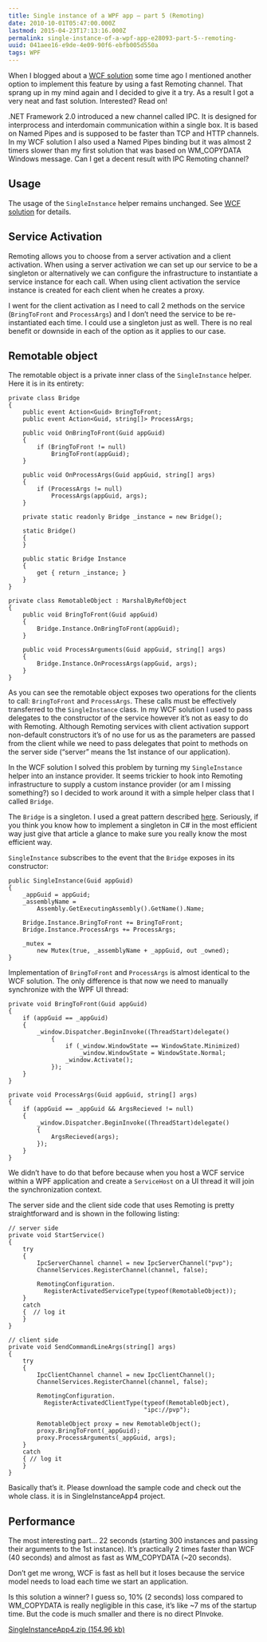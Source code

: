 ```yaml
---
title: Single instance of a WPF app – part 5 (Remoting)
date: 2010-10-01T05:47:00.000Z
lastmod: 2015-04-23T17:13:16.000Z
permalink: single-instance-of-a-wpf-app-e28093-part-5--remoting-
uuid: 041aee16-e9de-4e09-90f6-ebfb005d550a
tags: WPF
---
```


When I blogged about a [WCF solution](/single-instance-of-a-wpf-app-e28093-part-3--wcf-) some time ago I mentioned another option to implement this feature by using a fast Remoting channel. That sprang up in my mind again and I decided to give it a try. As a result I got a very neat and fast solution. Interested? Read on!

.NET Framework 2.0 introduced a new channel called IPC. It is designed for interprocess and interdomain communication within a single box. It is based on Named Pipes and is supposed to be faster than TCP and HTTP channels. In my WCF solution I also used a Named Pipes binding but it was almost 2 timers slower than my first solution that was based on WM_COPYDATA Windows message. Can I get a decent result with IPC Remoting channel?

## Usage

The usage of the `SingleInstance` helper remains unchanged. See [WCF solution](/single-instance-of-a-wpf-app-e28093-part-3--wcf-) for details.

## Service Activation

Remoting allows you to choose from a server activation and a client activation. When using a server activation we can set up our service to be a singleton or alternatively we can configure the infrastructure to instantiate a service instance for each call. When using client activation the service instance is created for each client when he creates a proxy.

I went for the client activation as I need to call 2 methods on the service (`BringToFront` and `ProcessArgs`) and I don’t need the service to be re-instantiated each time. I could use a singleton just as well. There is no real benefit or downside in each of the option as it applies to our case.

## Remotable object

The remotable object is a private inner class of the `SingleInstance` helper. Here it is in its entirety:

```
private class Bridge
{
    public event Action<Guid> BringToFront;
    public event Action<Guid, string[]> ProcessArgs;

    public void OnBringToFront(Guid appGuid)
    {
        if (BringToFront != null)
            BringToFront(appGuid);
    }

    public void OnProcessArgs(Guid appGuid, string[] args)
    {
        if (ProcessArgs != null)
            ProcessArgs(appGuid, args);
    }

    private static readonly Bridge _instance = new Bridge();

    static Bridge()
    {
    }

    public static Bridge Instance
    {
        get { return _instance; }
    }
}

private class RemotableObject : MarshalByRefObject
{
    public void BringToFront(Guid appGuid)
    {
        Bridge.Instance.OnBringToFront(appGuid);
    }

    public void ProcessArguments(Guid appGuid, string[] args)
    {
        Bridge.Instance.OnProcessArgs(appGuid, args);
    }
}
```

As you can see the remotable object exposes two operations for the clients to call: `BringToFront` and `ProcessArgs`. These calls must be effectively transferred to the `SingleInstance` class. In my WCF solution I used to pass delegates to the constructor of the service however it’s not as easy to do with Remoting. Although Remoting services with client activation support non-default constructors it’s of no use for us as the parameters are passed from the client while we need to pass delegates that point to methods on the server side (“server” means the 1st instance of our application).

In the WCF solution I solved this problem by turning my `SingleInstance` helper into an instance provider. It seems trickier to hook into Remoting infrastructure to supply a custom instance provider (or am I missing something?) so I decided to work around it with a simple helper class that I called `Bridge`.

The `Bridge` is a singleton. I used a great pattern described [here](http://www.yoda.arachsys.com/csharp/singleton.html). Seriously, if you think you know how to implement a singleton in C# in the most efficient way just give that article a glance to make sure you really know the most efficient way.

`SingleInstance` subscribes to the event that the `Bridge` exposes in its constructor:

```
public SingleInstance(Guid appGuid)
{
    _appGuid = appGuid;
    _assemblyName = 
        Assembly.GetExecutingAssembly().GetName().Name;

    Bridge.Instance.BringToFront += BringToFront;
    Bridge.Instance.ProcessArgs += ProcessArgs;

    _mutex = 
        new Mutex(true, _assemblyName + _appGuid, out _owned);
}
```

Implementation of `BringToFront` and `ProcessArgs` is almost identical to the WCF solution. The only difference is that now we need to manually synchronize with the WPF UI thread:

```
private void BringToFront(Guid appGuid)
{
    if (appGuid == _appGuid)
    {
        _window.Dispatcher.BeginInvoke((ThreadStart)delegate()
            {
                if (_window.WindowState == WindowState.Minimized)
                    _window.WindowState = WindowState.Normal;
                _window.Activate();
            });
    }
}

private void ProcessArgs(Guid appGuid, string[] args)
{
    if (appGuid == _appGuid && ArgsRecieved != null)
    {
        _window.Dispatcher.BeginInvoke((ThreadStart)delegate()
        {
            ArgsRecieved(args);
        });
    }
}
```

We didn’t have to do that before because when you host a WCF service within a WPF application and create a `ServiceHost` on a UI thread it will join the synchronization context.

The server side and the client side code that uses Remoting is pretty straightforward and is shown in the following listing:

```
// server side
private void StartService()
{
    try
    {
        IpcServerChannel channel = new IpcServerChannel("pvp");
        ChannelServices.RegisterChannel(channel, false);

        RemotingConfiguration.
          RegisterActivatedServiceType(typeof(RemotableObject));
    }
    catch
    {  // log it
    }
}

// client side
private void SendCommandLineArgs(string[] args)
{
    try
    {
        IpcClientChannel channel = new IpcClientChannel();
        ChannelServices.RegisterChannel(channel, false);

        RemotingConfiguration.
          RegisterActivatedClientType(typeof(RemotableObject), 
                                      "ipc://pvp");

        RemotableObject proxy = new RemotableObject();
        proxy.BringToFront(_appGuid);
        proxy.ProcessArguments(_appGuid, args);
    }
    catch
    { // log it
    }
}
```

Basically that’s it. Please download the sample code and check out the whole class. it is in SingleInstanceApp4 project.

## Performance

The most interesting part… 22 seconds (starting 300 instances and passing their arguments to the 1st instance). It’s practically 2 times faster than WCF (40 seconds) and almost as fast as WM_COPYDATA (~20 seconds).

Don’t get me wrong, WCF is fast as hell but it loses because the service model needs to load each time we start an application.

Is this solution a winner? I guess so, 10% (2 seconds) loss compared to WM_COPYDATA is really negligible in this case, it’s like ~7 ms of the startup time. But the code is much smaller and there is no direct PInvoke.

[SingleInstanceApp4.zip (154.96 kb)](https://blogcontent.azureedge.net/2010%2f10%2fSingleInstanceApp4.zip)
